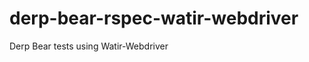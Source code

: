 derp-bear-rspec-watir-webdriver
===============================

Derp Bear tests using Watir-Webdriver